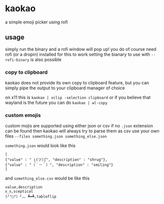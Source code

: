 # kaokao
a simple emoji picker using rofi

## usage
simply run the binary and a rofi window will pop up!
you do of course need rofi (or a dropin) installed for this to work
setting the bianary to use with `--rofi-binary` is also possible

### copy to clipboard
kaokao does not provide its own copy to clipboard feature,
but you can simply pipe the output to your clipboard manager of choice

on x11 this is `kaokao | xclip -selection clipboard`
or if you believe that wayland is the future you can do `kaokao | wl-copy`

### custom emojis

custom mojis are supported using either json or csv
if no `.json` extension can be found then kaokao will always try to parse them as csv
use your own files `--files something.json something_else.json`

`something.json` would look like this
```
[
{"value" : " ʅ(ツ)ʃ", "description" : "shrug"},
{"value" : "（＾－＾）", "description" : "smiling"}
]
```

and `something_else.csv` would be like this
```
value,description
ಠ_ಠ,sceptical
(╯°□°）╯︵ ┻━┻,tableflip
```